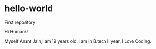 # hello-world
First repository

Hi Humans!

Myself Anant Jain,I am 19 years old.
I am in B.tech II year.
I Love Coding.
